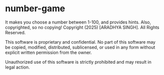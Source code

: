 # number-game
It makes you choose a number between 1-100, and provides hints. Also, copyrighted, so no copying!
Copyright (2025) [ARADHYA SINGH]. All Rights Reserved.  

This software is proprietary and confidential. No part of this software may be copied, modified, distributed, sublicensed, or used in any form without explicit written permission from the owner.  

Unauthorized use of this software is strictly prohibited and may result in legal action.  

